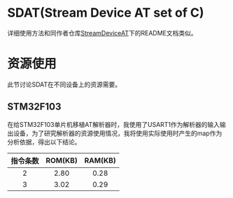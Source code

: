 # SDAT(Stream Device AT set of C)

详细使用方法和同作者仓库[StreamDeviceAT](https://github.com/nayooooo/StreamDeviceAT.git)下的README文档类似。

# 资源使用

此节讨论SDAT在不同设备上的资源需要。

## STM32F103

在给STM32F103单片机移植AT解析器时，我使用了USART1作为解析器的输入输出设备，为了研究解析器的资源使用情况，我将使用实际使用时产生的map作为分析依据，得出以下结论。

| 指令条数 | ROM(KB) | RAM(KB) |
| :-: | :-: | :-: |
| 2 | 2.80 | 0.28 |
| 3 | 3.02 | 0.29 |
